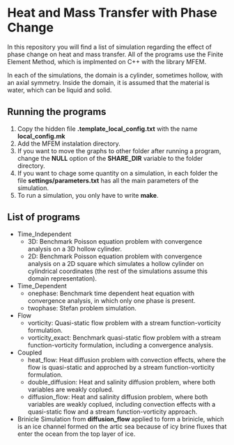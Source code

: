 # Heat and Mass Transfer with Phase Change

In this repository you will find a list of simulation regarding the effect of phase change on heat and mass transfer. All of the programs use the Finite Element Method, which is implmented on C++ with the library MFEM.

In each of the simulations, the domain is a cylinder, sometimes hollow, with an axial symmetry. Inside the domain, it is assumed that the material is water, which can be liquid and solid. 

## Running the programs

1. Copy the hidden file **.template\_local\_config.txt** with the name **local\_config.mk**
2. Add the MFEM instalation directory.
3. If you want to move the graphs to other folder after running a program, change the **NULL** option of the **SHARE\_DIR** variable to the folder directory.
4. If you want to chage some quantity on a simulation, in each folder the file **settings/parameters.txt** has all the main parameters of the simulation.
5. To run a simulation, you only have to write **make**.

## List of programs

- Time_Independent
  - 3D:
    Benchmark Poisson equation problem with convergence analysis on a 3D hollow cylinder.
  - 2D:
    Benchmark Poisson equation problem with convergence analysis on a 2D square which simulates a hollow cylinder on cylindrical coordinates (the rest of the simulations assume this domain representation).
- Time_Dependent
  - onephase:
    Benchmark time dependent heat equation with convergence analysis, in which only one phase is present.
  - twophase:
    Stefan problem simulation.
- Flow
  - vorticity:
    Quasi-static flow problem with a stream function-vorticity formulation.
  - vorticity_exact:
    Benchmark quasi-static flow problem with a stream function-vorticity formulation, including a convergence analysis.
- Coupled
  - heat_flow:
    Heat diffusion problem with convection effects, where the flow is quasi-static and approched by a stream function-vorticity formulation.
  - double_diffusion:
    Heat and salinity diffusion problem, where both variables are weakly coplued.
  - diffusion_flow:
    Heat and salinity diffusion problem, where both variables are weakly coplued, including convection effects with a quasi-static flow and a stream function-vorticity approach.
- Brinicle
    Simulation from **diffusion_flow** applied to form a brinicle, which is an ice channel formed on the artic sea because of icy brine fluxes that enter the ocean from the top layer of ice.

